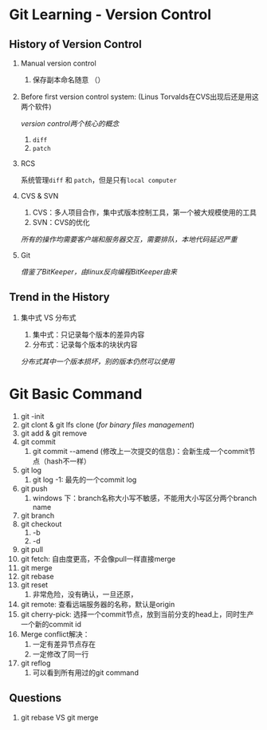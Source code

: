 # Git Learning - Version Control

## History of Version Control

1. Manual version control

   1. 保存副本命名随意 （）

2. Before first version control system: (Linus Torvalds在CVS出现后还是用这两个软件)

   *version control两个核心的概念*

   1. `diff`
   2. `patch`

3. RCS 

   系统管理`diff` 和 `patch`，但是只有`local computer`

4. CVS & SVN

   1. CVS：多人项目合作，集中式版本控制工具，第一个被大规模使用的工具
   2. SVN：CVS的优化

   *所有的操作均需要客户端和服务器交互，需要排队，本地代码延迟严重*

5. Git

   *借鉴了BitKeeper，由linux反向编程BitKeeper由来*



## Trend in the History

1. 集中式 VS 分布式

   1. 集中式：只记录每个版本的差异内容
   2. 分布式：记录每个版本的块状内容

   *分布式其中一个版本损坏，别的版本仍然可以使用*



# Git Basic Command

1. git -init
2. git clont & git lfs clone (*for binary files management*)
3. git add & git remove
4. git commit
   1. git commit --amend (修改上一次提交的信息)：会新生成一个commit节点（hash不一样）
5. git log
   1. git log -1: 最先的一个commit log
6. git push
   1. windows 下：branch名称大小写不敏感，不能用大小写区分两个branch name
7. git branch
8. git checkout
   1. -b
   2. -d
9. git pull
10. git fetch: 自由度更高，不会像pull一样直接merge
11. git merge
12. git rebase
13. git reset
    1. 非常危险，没有确认，一旦还原，
14. git remote: 查看远端服务器的名称，默认是origin
15. git cherry-pick: 选择一个commit节点，放到当前分支的head上，同时生产一个新的commit id
16. Merge conflict解决：
    1. 一定有差异节点存在
    2. 一定修改了同一行
17. git reflog
    1. 可以看到所有用过的git command



## Questions

1. git rebase VS git merge